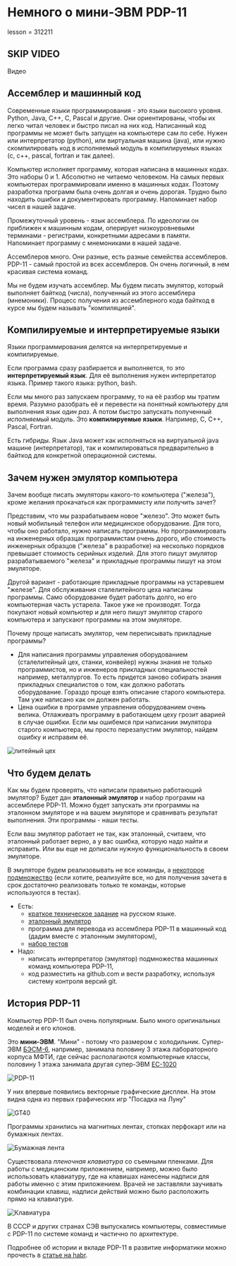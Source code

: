 # Немного о мини-ЭВМ PDP-11

lesson = 312211

## SKIP VIDEO

Видео

## Ассемблер и машинный код

Современные языки программирования - это языки высокого уровня. Python, Java, C++, C, Pascal и другие. Они ориентированы, чтобы их легко читал человек и быстро писал на них код. Написанный код программы не может быть запущен на компьютере сам по себе. Нужен или интерпретатор (python), или виртуальная машина (java), или нужно скомпилировать код в исполняемый модуль в компилируемых языках (c, c++, pascal, fortran и так далее).

Компьютер исполняет программу, которая написана в машинных кодах. Это наборы 0 и 1. Абсолютно не читаемо человеком. На самых первых компьютерах программировали именно в машинных кодах. Поэтому разработка программ была очень долгая и очень дорогая. Трудно было находить ошибки и документировать программу. Напоминает набор чисел в нашей задаче.

Промежуточный уровень - язык ассемблера. По идеологии он приближен к машинным кодам, оперирует низкоуровневыми терминами - регистрами, конкретными адресами в памяти. Напоминает программу с мнемониками в нашей задаче.

Ассемблеров много. Они разные, есть разные семейства ассемблеров. PDP-11 - самый простой из всех ассемблеров. Он очень логичный, в нем красивая система команд.

Мы не будем изучать ассемблер. Мы будем писать эмулятор, который выполняет байткод (числа), полученный из этого ассемблера (мнемоники). Процесс получения из ассемблерного кода байткод в курсе мы будем называть "компиляцией". 

## Компилируемые и интерпретируемые языки

Языки программирования делятся на интерпретируемые и компилируемые.

Если программа сразу разбирается и выполняется, то это **интерпретируемый язык**. Для её выполнения нужен интерпретатор языка. Пример такого языка: python, bash.

Если мы много раз запускаем программу, то на её разбор мы тратим время. Разумно разобрать её и перевести на понятный компьютеру для выполнения язык *один раз*. А потом быстро запускать полученный *исполняемый модуль*. Это **компилируемые языки**. Например, С, С++, Pascal, Fortran.

Есть гибриды. Язык Java может как исполняться на виртуальной java машине (интерпретатор), так и компилироваться предварительно в байткод для конкретной операционной системы.


## Зачем нужен эмулятор компьютера

Зачем вообще писать эмуляторы какого-то компьютера ("железа"), кроме желания прокачаться как программисту или получить зачет?

Представим, что мы разрабатываем новое "железо". Это может быть новый мобильный телефон или медицинское оборудование. Для того, чтобы оно работало, нужно написать программы. Но программировать на инженерных образцах программистам очень дорого, ибо стоимость инженерных образцов ("железа" в разработке) на несколько порядков превышает стоимость серийных изделий. Для этого пишут эмулятор разрабатываемого "железа" и прикладные программы пишут на этом эмуляторе.

Другой вариант - работающие прикладные программы на устаревшем "железе". Для обслуживания сталелитейного цеха написаны программы. Само оборудование будет работать долго, но его компьютерная часть устарела. Такое уже не производят. Тогда покупают новый компьютер и для него пишут эмулятор старого компьютера и запускают программы на этом эмуляторе.

Почему проще написать эмулятор, чем переписывать прикладные программы?

* Для написания программы управления оборудованием (сталелитейный цех, станки, конвейер) нужны знания не только программистов, но и инженеров прикладных специальностей например, металлургов. То есть придется заново собирать знания прикладных специалистов о том, как должно работать оборудование. Гораздо проще взять описание старого компьютера. Там уже написано как он должен работать.
* Цена ошибки в программе управления оборудованием очень велика. Отлаживать программу в работающем цеху грозит аварией в случае ошибки. Если мы ошибемся при написании эмулятора старого компьютера, мы просто перезапустим эмулятор, найдем ошибку и исправим её.

![литейный цех](https://img02.flagma.ru/photo/staleliteynoe-otdelenie-liteyny-ceh-litye-1841038_big.jpg) 

## Что будем делать

Как мы будем проверять, что написали правильно работающий эмулятор? Будет дан **эталонный эмулятор** и набор программ на ассемблере PDP-11. Можно будет запускать эти программы на эталонном эмуляторе и на вашем эмуляторе и сравнивать результат выполнения. Эти программы - наши тесты.

Если ваш эмулятор работает не так, как эталонный, считаем, что эталонный работает верно, а у вас ошибка, которую надо найти и исправить. Или вы еще не дописали нужную функциональность в своем эмуляторе.

В эмуляторе будем реализовывать не все команды, а [некоторое подмножество](https://stepik.org/lesson/347539/step/1) (если хотите, реализуйте все, но для получения зачета в срок достаточно реализовать только те команды, которые используются в тестах).

* Есть:
    * [краткое техническое задание](https://stepik.org/lesson/347539/step/4) на русском языке.
    * [эталонный эмулятор](https://stepik.org/lesson/347539/step/5)
    * программа для перевода из ассемблера PDP-11 в машинный код (дадим вместе с эталонным эмулятором),
    * [набор тестов](https://github.com/tatyderb/pdp11_tests)
* Надо:
    * написать интерпретатор (эмулятор) подмножества машинных команд компьютера PDP-11,
    * код разместить на github.com и вести разработку, используя систему контроля версий git.
    
## История PDP-11

Компьютер PDP-11 был очень популярным. Было много оригинальных моделей и его клонов.

Это **мини-ЭВМ**. "Мини" - потому что размером с холодильник. Супер-ЭВМ [БЭСМ-6](https://ru.wikipedia.org/wiki/%D0%91%D0%AD%D0%A1%D0%9C-6), например, занимала половину 3 этажа лабораторного корпуса МФТИ, где сейчас располагаются компьютерные классы, половину 1 этажа занимала другая супер-ЭВМ [ЕС-1020](https://ru.wikipedia.org/wiki/%D0%95%D0%A1_%D0%AD%D0%92%D0%9C)

![PDP-11](https://stepik.org/media/attachments/lesson/312211/220px-Pdp-11-40.jpg)

У них впервые появились векторные графические дисплеи. На этом видна одна из первых графических игр "Посадка на Луну"

![GT40](https://stepik.org/media/attachments/lesson/312211/220px-GT40_Lunar_Lander.jpg)

Программы хранились на магнитных лентах, стопках перфокарт или на бумажных лентах.

![Бумажная лента](https://stepik.org/media/attachments/lesson/312211/220px-Papertape.jpg)

Существовала *пленочная клавиатура* со съемными пленками. Для работы с медицинским приложением, например, можно было использовать клавиатуру, где на клавишах нанесены надписи для работы именно с этим приложением. Врачей не заставляли заучивать комбинации клавиш, надписи действий можно было расположить прямо на клавиатуре.

![Клавиатура](https://stepik.org/media/attachments/lesson/312211/keyboard.png)

В СССР и других странах СЭВ выпускались компьютеры, совместимые с PDP-11 по системе команд и частично по архитектуре.

Подробнее об истории и вкладе PDP-11 в развитие информатики можно прочесть в [статье на habr](https://habr.com/ru/post/435292/).


